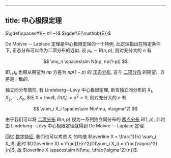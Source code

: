 
---
title: 中心极限定理
---

$\gdef\spaces#1{~ #1 ~}$
$\gdef\E{\mathbb{E}}$

De Moivre -- Laplace 定理是中心极限定理的一个特例, 此定理指出在特定条件下, 正态分布可以作为二项分布的近似. 设 $\mu_n \sim B(n,p)$, 则对充分大的 $n$ 有 

$$ \mu_n \spaces\sim N(np, np(1-p)) $$

即, $\mu_n$ 也服从期望为 $np$ 方差为 $np(1-p)$ 的 [正态分布](./gaussian.md), 这与 [二项分布](./二项分布.md) 的期望、方差是一致的. 

独立同分布情形, 有 Lindeberg--Lévy 中心极限定理, 断言独立同分布的 $X_1,X_2, \cdots, X_n$, $\E X = \mu$, $D(X_i) = \sigma^2 > 0$, 则对充分大的 $n$ 有 

$$
\sum_i X_i \spaces\sim N(n\mu, n\sigma^2)
$$

由于我们可以将 [二项分布](./二项分布.md) $B(n,p)$ 视为一系列独立同分布的 [两点分布](./二项分布.md) $B(1,p)$, 此时由 Lindeberg--Lévy 中心极限定理就得到 De Moivre -- Laplace 定理. 

回忆 [数字特征](./数字特征.md), 我们也可以考虑 $X_i$ 的均值 $\overline X = \frac{1}{n} \sum_i X_i$, 此时 $D(\overline X) = \frac{1}{n^2}D(\sum_i X_i) = \frac{\sigma^2}{n}$, 故 $\overline X \spaces\sim N(\mu, \tfrac{\sigma^2}{n})$. 
